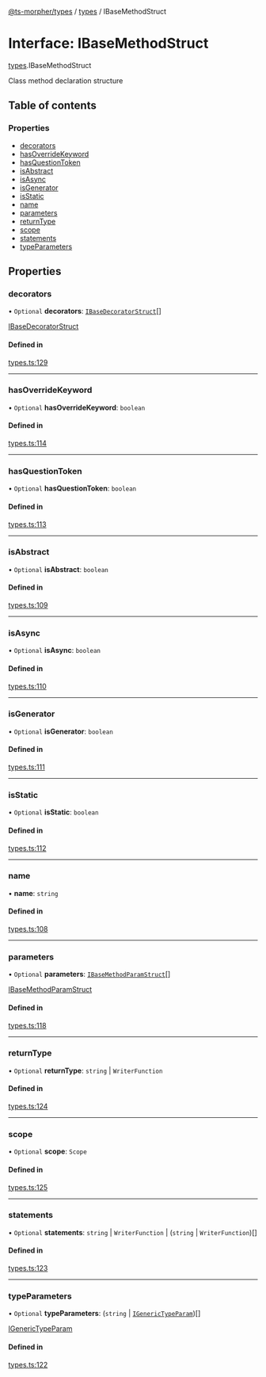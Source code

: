 [@ts-morpher/types](../README.md) / [types](../modules/types.md) / IBaseMethodStruct

# Interface: IBaseMethodStruct

[types](../modules/types.md).IBaseMethodStruct

Class method declaration structure

## Table of contents

### Properties

- [decorators](types.IBaseMethodStruct.md#decorators)
- [hasOverrideKeyword](types.IBaseMethodStruct.md#hasoverridekeyword)
- [hasQuestionToken](types.IBaseMethodStruct.md#hasquestiontoken)
- [isAbstract](types.IBaseMethodStruct.md#isabstract)
- [isAsync](types.IBaseMethodStruct.md#isasync)
- [isGenerator](types.IBaseMethodStruct.md#isgenerator)
- [isStatic](types.IBaseMethodStruct.md#isstatic)
- [name](types.IBaseMethodStruct.md#name)
- [parameters](types.IBaseMethodStruct.md#parameters)
- [returnType](types.IBaseMethodStruct.md#returntype)
- [scope](types.IBaseMethodStruct.md#scope)
- [statements](types.IBaseMethodStruct.md#statements)
- [typeParameters](types.IBaseMethodStruct.md#typeparameters)

## Properties

### decorators

• `Optional` **decorators**: [`IBaseDecoratorStruct`](types.IBaseDecoratorStruct.md)[]

[IBaseDecoratorStruct](types.IBaseDecoratorStruct.md)

#### Defined in

[types.ts:129](https://github.com/linbudu599/morpher/blob/2a43a9a/packages/types/src/types.ts#L129)

___

### hasOverrideKeyword

• `Optional` **hasOverrideKeyword**: `boolean`

#### Defined in

[types.ts:114](https://github.com/linbudu599/morpher/blob/2a43a9a/packages/types/src/types.ts#L114)

___

### hasQuestionToken

• `Optional` **hasQuestionToken**: `boolean`

#### Defined in

[types.ts:113](https://github.com/linbudu599/morpher/blob/2a43a9a/packages/types/src/types.ts#L113)

___

### isAbstract

• `Optional` **isAbstract**: `boolean`

#### Defined in

[types.ts:109](https://github.com/linbudu599/morpher/blob/2a43a9a/packages/types/src/types.ts#L109)

___

### isAsync

• `Optional` **isAsync**: `boolean`

#### Defined in

[types.ts:110](https://github.com/linbudu599/morpher/blob/2a43a9a/packages/types/src/types.ts#L110)

___

### isGenerator

• `Optional` **isGenerator**: `boolean`

#### Defined in

[types.ts:111](https://github.com/linbudu599/morpher/blob/2a43a9a/packages/types/src/types.ts#L111)

___

### isStatic

• `Optional` **isStatic**: `boolean`

#### Defined in

[types.ts:112](https://github.com/linbudu599/morpher/blob/2a43a9a/packages/types/src/types.ts#L112)

___

### name

• **name**: `string`

#### Defined in

[types.ts:108](https://github.com/linbudu599/morpher/blob/2a43a9a/packages/types/src/types.ts#L108)

___

### parameters

• `Optional` **parameters**: [`IBaseMethodParamStruct`](types.IBaseMethodParamStruct.md)[]

[IBaseMethodParamStruct](types.IBaseMethodParamStruct.md)

#### Defined in

[types.ts:118](https://github.com/linbudu599/morpher/blob/2a43a9a/packages/types/src/types.ts#L118)

___

### returnType

• `Optional` **returnType**: `string` \| `WriterFunction`

#### Defined in

[types.ts:124](https://github.com/linbudu599/morpher/blob/2a43a9a/packages/types/src/types.ts#L124)

___

### scope

• `Optional` **scope**: `Scope`

#### Defined in

[types.ts:125](https://github.com/linbudu599/morpher/blob/2a43a9a/packages/types/src/types.ts#L125)

___

### statements

• `Optional` **statements**: `string` \| `WriterFunction` \| (`string` \| `WriterFunction`)[]

#### Defined in

[types.ts:123](https://github.com/linbudu599/morpher/blob/2a43a9a/packages/types/src/types.ts#L123)

___

### typeParameters

• `Optional` **typeParameters**: (`string` \| [`IGenericTypeParam`](types.IGenericTypeParam.md))[]

[IGenericTypeParam](types.IGenericTypeParam.md)

#### Defined in

[types.ts:122](https://github.com/linbudu599/morpher/blob/2a43a9a/packages/types/src/types.ts#L122)
